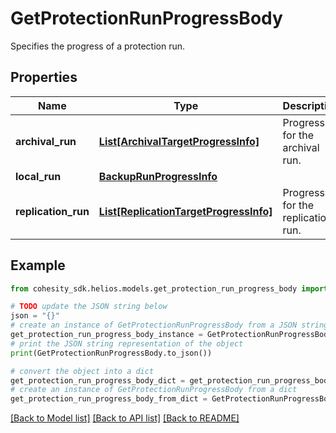 # GetProtectionRunProgressBody

Specifies the progress of a protection run.

## Properties

Name | Type | Description | Notes
------------ | ------------- | ------------- | -------------
**archival_run** | [**List[ArchivalTargetProgressInfo]**](ArchivalTargetProgressInfo.md) | Progress for the archival run. | [optional] 
**local_run** | [**BackupRunProgressInfo**](BackupRunProgressInfo.md) |  | [optional] 
**replication_run** | [**List[ReplicationTargetProgressInfo]**](ReplicationTargetProgressInfo.md) | Progress for the replication run. | [optional] 

## Example

```python
from cohesity_sdk.helios.models.get_protection_run_progress_body import GetProtectionRunProgressBody

# TODO update the JSON string below
json = "{}"
# create an instance of GetProtectionRunProgressBody from a JSON string
get_protection_run_progress_body_instance = GetProtectionRunProgressBody.from_json(json)
# print the JSON string representation of the object
print(GetProtectionRunProgressBody.to_json())

# convert the object into a dict
get_protection_run_progress_body_dict = get_protection_run_progress_body_instance.to_dict()
# create an instance of GetProtectionRunProgressBody from a dict
get_protection_run_progress_body_from_dict = GetProtectionRunProgressBody.from_dict(get_protection_run_progress_body_dict)
```
[[Back to Model list]](../README.md#documentation-for-models) [[Back to API list]](../README.md#documentation-for-api-endpoints) [[Back to README]](../README.md)


